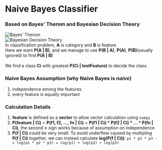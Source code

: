 # Naive Bayes Classifier
### Based on Bayes' Therom and Bayesian Decision Theory
![Bayes' Therom](https://wikimedia.org/api/rest_v1/media/math/render/svg/87c061fe1c7430a5201eef3fa50f9d00eac78810)
<br/>
![Bayesian Decision Theory](https://www.byclb.com/TR/Tutorials/neural_networks/Ch_4_dosyalar/image004.gif)
<br/>
In classification problem, **A** is category and **B** is feature.<br/>
Here we want **P(A | B)**, and we manage to use **P(B | A)**, **P(A)**, **P(B)**(usually ignored) to find **P(A | B)**
<br/><br/>
We find a class **Ci** with greatest **P(Ci | testFeature)** to decide the class.

### Naive Bayes Assumption (why Naive Bayes is *naive*)
1. independence among the features.
2. every feature is equally important

### Calculation Details
1. **feature** is defined as a **vector** to allow vector calculation using `numpy`
2. **P(feature | Ci)** = **P(f1, f2, ..., fn | Ci)** = **P(f1 | Ci) * P(f2 | Ci) * ... * P(fn | Ci)**, the second **=** sign works because of assumption on independence
3. **P(f | Ci)** could be very small. To avoid underflow caused by multipling **P(f | Ci)** together, we can instead calculate **log(P(f | Ci))**: `p1 * p2 * p3 -> log(p1 * p2 * p3) = log(p1) + log(p2) + log(p3)`
